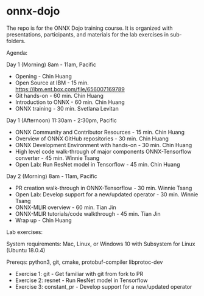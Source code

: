 # onnx-dojo

The repo is for the ONNX Dojo training course. It is organized with presentations, participants, and materials for the lab exercises in sub-folders.

Agenda:

Day 1 (Morning) 8am - 11am, Pacific
  - Opening - Chin Huang
  - Open Source at IBM - 15 min. https://ibm.ent.box.com/file/656007169789
  - Git hands-on - 60 min. Chin Huang
  - Introduction to ONNX - 60 min. Chin Huang
  - ONNX training - 30 min. Svetlana Levitan

Day 1 (Afternoon) 11:30am - 2:30pm, Pacific
  - ONNX Community and Contributor Resources - 15 min. Chin Huang
  - Overview of ONNX GitHub repositories - 30 min. Chin Huang
  - ONNX Development Environment with hands-on - 30 min. Chin Huang
  - High level code walk-through of major components ONNX-Tensorflow converter - 45 min. Winnie Tsang
  - Open Lab: Run ResNet model in Tensorflow - 45 min. Chin Huang

Day 2 (Morning) 8am - 11am, Pacific
  - PR creation walk-through in ONNX-Tensorflow - 30 min. Winnie Tsang
  - Open Lab: Develop support for a new/updated operator - 30 min. Winnie Tsang
  - ONNX-MLIR overview - 60 min. Tian Jin
  - ONNX-MLIR tutorials/code walkthrough - 45 min. Tian Jin
  - Wrap up - Chin Huang 

Lab exercises:

System requirements: Mac, Linux, or Windows 10 with Subsystem for Linux (Ubuntu 18.0.4)

Prereqs: python3, git, cmake, protobuf-compiler libprotoc-dev

* Exercise 1: git - Get familiar with git from fork to PR
* Exercise 2: resnet - Run ResNet model in Tensorflow
* Exercise 3: constant_pr - Develop support for a new/updated operator 
